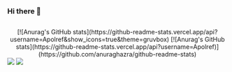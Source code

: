 ### Hi there 👋

##

<div align="center">
  [![Anurag's GitHub stats](https://github-readme-stats.vercel.app/api?username=Apolref&show_icons=true&theme=gruvbox)
  [![Anurag's GitHub stats](https://github-readme-stats.vercel.app/api?username=Apolref)](https://github.com/anuraghazra/github-readme-stats)

</div>

<div>
  <a href = "mailto:alelopfer@usp.br"><img src="https://img.shields.io/badge/-Gmail-%23333?style=for-the-badge&logo=gmail&logoColor=white" target="_blank"></a>
  <a href="https://www.linkedin.com/in/alexandre-lopes-50bb0529a/" target="_blank"><img src="https://img.shields.io/badge/-LinkedIn-%230077B5?style=for-the-badge&logo=linkedin&logoColor=white" target="_blank"></a> 
  </div>
